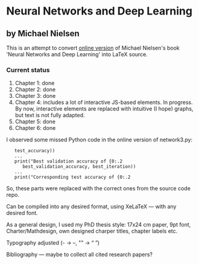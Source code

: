 # Neural Networks and Deep Learning
## by Michael Nielsen
This is an attempt to convert [online version](http://neuralnetworksanddeeplearning.com) of Michael Nielsen's book 'Neural Networks and Deep Learning' into LaTeX source.

### Current status
1. Chapter 1: done
2. Chapter 2: done
3. Chapter 3: done
4. Chapter 4: includes a lot of interactive JS-based elements. In progress. By now, interactive elements are replaced with intuitive (I hope) graphs, but text is not fully adapted.
5. Chapter 5: done
6. Chapter 6: done

I observed some missed Python code in the online version of network3.py:
```print('The corresponding test accuracy is {0:.2
   test_accuracy))
   ...
   print("Best validation accuracy of {0:.2
      best_validation_accuracy, best_iteration))
   ...
   print("Corresponding test accuracy of {0:.2
 ```
So, these parts were replaced with the correct ones from the source code repo.

Can be compiled into any desired format, using XeLaTeX — with any desired font.

As a general design, I used my PhD thesis style: 17x24 cm paper, 9pt font, Charter/Mathdesign, own designed charper titles, chapter labels etc.

Typography adjusted (- → –, "" → “ ”)

Bibliography — maybe to collect all cited research papers?

